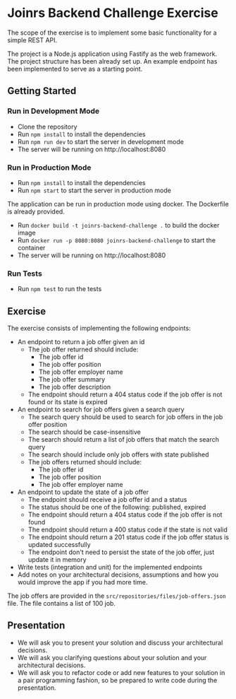 
# Joinrs Backend Challenge Exercise

The scope of the exercise is to implement some basic functionality for a simple REST API.

The project is a Node.js application using Fastify as the web framework. The project structure has been already set up.
An example endpoint has been implemented to serve as a starting point.

## Getting Started

### Run in Development Mode

- Clone the repository
- Run `npm install` to install the dependencies
- Run `npm run dev` to start the server in development mode
- The server will be running on http://localhost:8080

### Run in Production Mode

- Run `npm install` to install the dependencies
- Run `npm start` to start the server in production mode

The application can be run in production mode using docker. The Dockerfile is already provided.

- Run `docker build -t joinrs-backend-challenge .` to build the docker image
- Run `docker run -p 8080:8080 joinrs-backend-challenge` to start the container
- The server will be running on http://localhost:8080

### Run Tests

- Run `npm test` to run the tests

## Exercise

The exercise consists of implementing the following endpoints:

- An endpoint to return a job offer given an id
  - The job offer returned should include:
    - The job offer id
    - The job offer position
    - The job offer employer name
    - The job offer summary
    - The job offer description
  - The endpoint should return a 404 status code if the job offer is not found or its state is expired
- An endpoint to search for job offers given a search query
  - The search query should be used to search for job offers in the job offer position
  - The search should be case-insensitive
  - The search should return a list of job offers that match the search query
  - The search should include only job offers with state published
  - The job offers returned should include:
    - The job offer id
    - The job offer position
    - The job offer employer name
- An endpoint to update the state of a job offer
  - The endpoint should receive a job offer id and a status
  - The status should be one of the following: published, expired
  - The endpoint should return a 404 status code if the job offer is not found
  - The endpoint should return a 400 status code if the state is not valid
  - The endpoint should return a 201 status code if the job offer status is updated successfully
  - The endpoint don't need to persist the state of the job offer, just update it in memory
- Write tests (integration and unit) for the implemented endpoints
- Add notes on your architectural decisions, assumptions and how you would improve the app if you had more time.

The job offers are provided in the `src/repositories/files/job-offers.json` file. The file contains a list of 100 job.

## Presentation

- We will ask you to present your solution and discuss your architectural decisions.
- We will ask you clarifying questions about your solution and your architectural decisions.
- We will ask you to refactor code or add new features to your solution in a pair programming fashion, so be prepared to write code during the presentation.
